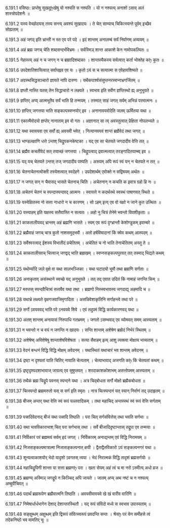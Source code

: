 6.191.1
वसिष्ठः:
प्राप्तेषु सुखदुẖखेषु यो नश्यति स नश्यति ।
यो न नश्यत्य् अनाशो ऽसाव् अलं शास्त्रोपदेशनैः ॥


6.191.2
यस्य वेच्छोदयस् तस्य सन्त्य् अवश्यं सुखादयः ।
ते चेत् साम्याच् चिकित्स्यन्ते पूर्वम् इच्छैव सोह्यताम् ॥


6.191.3
अहं जगद् इति भ्रान्ती न स्त एव परे पदे ।
इदं शान्तम् अनालम्बं सर्वं निर्वाणम् अव्ययम् ॥


6.191.4
अहं ब्रह्म जगच् चेति शब्दसन्दर्भविभ्रमः ।
सर्वस्मिञ् शान्त आकाशे केन नामोपकल्पितः ॥


6.191.5
नेहास्त्य् अहं न च जगन् न च ब्रह्मादिशब्दकाः ।
शान्तस्यैकस्य सर्वत्वात् कर्ता भोक्तेह कẖ कुतः ॥


6.191.6
उपदेशातिशायित्वात् सर्वापह्नव एव यः ।
कृतो ऽयं स च सत्यात्मा स एवेहावशिष्यते ॥


6.191.7
अग्रस्थसिद्धसञ्चारो ज्ञायते नापि दारुणः ।
यथैकपार्श्वसंसुप्तनरस्वप्नाभ्रगर्जितम् ॥


6.191.8
ज्ञप्तौ नास्ति यतस् तेन सिद्धाचारो न लक्ष्यते ।
स्वभाव इति सर्वेण ज्ञप्तिस्थो ह्य् अनुभूयते ॥


6.191.9
ज्ञप्तिर् अप्य् आत्मभूतैव सर्वं भाति हि तन्मयम् ।
तस्मात् साहं जगत् सर्वम् अभिन्नं परमात्मनः ॥


6.191.10
ज्ञप्तिर् जगत्तया भाति सङ्कल्पस्वप्नयोर् इव ।
अनानावयवोदेति जलम् ऊर्मितया यथा ॥


6.191.11
एकात्मैवोदयो ज्ञप्तेर् नानाताम् इव वो गतः ।
अज्ञानात् सा त्व् अवस्तुत्वात् प्रेक्षिता नोपलभ्यते ॥


6.191.12
यथा स्वावयवा एव सर्वो ह्य् अवयवी भवेत् ।
नित्यानवयवं शान्तं ब्रह्मैवेदं तथा जगत् ॥


6.191.13
भाण्डलक्षाणि धत्ते ऽन्तश् चिद्रूपकनकेष्टका ।
यद् एव सा चेतयते जगदादीव वेत्ति तत् ॥


6.191.14
ब्रह्मैव कचतीवेदं सत् तयाच्छं जगत्तया ।
चिद्रूपत्वाद् द्रवात्मत्वात् तरङ्गादितयाम्ब्व् इव ॥


6.191.15
यद् यच् चेतयते ऽन्तस् तज् जगदादीव पश्यति ।
अरूपम् अपि रूपं स्वं यन् न चेतयते न तत् ॥


6.191.16
चेतनाचेतनत्वोक्ती तस्येशत्वात् स्वदेहगे ।
उपदेशार्थम् एवोक्ते न सद्विषयम् अर्थतः ॥


6.191.17
न जगत् सन् न चैवासद् भासते चेतनाच् चिति ।
अचेतनान् न कचति क इवात्र ग्रहो हि नः ॥


6.191.18
अचेतनं चेतनं च स्पन्दास्पन्दवद् आत्मनः ।
स्वायत्ते न कदर्थस्थे स्वस्थं पाषाणवत् स्थिते ॥


6.191.19
यस्येक्षितस्य नो सत्ता नाधारो न च कारणम् ।
सो ऽहम् इत्य् एव वो यक्षो न जाने कुत उत्थितः ॥


6.191.20
यस्याहम् इति यक्षस्य सत्तैवास्ति न सत्यतः ।
अहो नु चित्रं तेनेमे भवन्तो विवशीकृताः ॥


6.191.21
काकतालीयवद् भ्रान्तम् अहं ब्रह्मणि भासते ।
स्वम् एव रूपं दृग्भ्रान्तौ केशोण्डुकम् इवाम्बरे ॥


6.191.22
ब्रह्मैवाहं जगच् चात्र कुतो नाशसमुद्भवौ ।
अतो हर्षविषादानां किं क्वेव कथम् आस्पदम् ॥


6.191.23
सर्वेश्वरत्वाद् ईशस्य विभातीदं प्रचेतितम् ।
अचेतितं च नो भाति तेनाचेतितम् अस्तु ते ॥


6.191.24
काकतालीयवच् चित्त्वाज् जगद्वद् भाति ब्रह्मखम् ।
स्वप्नसङ्कल्पपुरवत् तत् तस्माद् भिद्यते कथम् ॥


6.191.25
यथोर्म्यादि जले वृक्षे वा यथा सालभञ्जिका ।
यथा घटादयो भूमौ तथा ब्रह्मणि सर्गताः ॥


6.191.26
अनाकृताव् असंस्थाने स्वच्छे यद् अनुभूयते ।
तत् तद् एवात उदितं किं नामाहं जगन्ति किम् ॥


6.191.27
मरुतस् स्पन्दवैचित्र्यं सत्तयैव यथा तथा ।
ब्रह्मणो निस्स्वभावस्य जगदाद्य् अहमादि च ॥


6.191.28
यथाभ्रे लक्ष्यते वृक्षगजवाजिमृगादिता ।
असन्निवेशाकृतिनि सर्गाहन्त्वे तथा परे ॥


6.191.29
सर्गो ऽवयववद् भाति परे ऽनवयवे शिवे ।
एवं तदुपमं विद्धि कार्यकारणवद् यथा ॥


6.191.30
अतश् शान्तम् अनायासं निरुपाधि गतभ्रमम् ।
जगतो ऽसम्भवाद् एव व्योमवत् समम् आस्यताम् ॥


6.191.31
न भवन्तो न च वयं न जगन्ति न खादयः ।
सन्ति शान्तम् अशेषेण ब्रह्मेदं निर्भरं स्थितम् ॥


6.191.32
अशेषेष्व् अविशेषेषु शान्ताशेषविशेषता ।
सत्या सैवाहम् इत्य् आशु त्यक्त्वा मोक्षाय भाव्यताम् ॥


6.191.33
वेदनं बन्धनं विद्धि विद्धि मोक्षम् अवेदनम् ।
यथास्थितं यथाचारं भव शान्तम् अवेदनम् ॥


6.191.34
द्रष्टा न दृश्यतां याति चितिर् नायाति चेत्यताम् ।
चेत्याभावाद् अजगति कẖ किं चेतयतां कथम् ॥


6.191.35
द्रष्टृदृश्यदशाभावाज् जाग्रत्य् एव सुषुप्तवत् ।
शरदाकाशकोशाभम् असत्तोपमम् आस्यताम् ॥


6.191.36
तथैकं ब्रह्म चिद्रूपे पवनस् स्पन्दने यथा ।
अत्र चिद्बोधता सर्गो मोक्षो ब्रह्मैकबोधता ॥


6.191.37
चित्स्पन्दो ब्रह्ममरुतो यस् स सर्ग इति स्मृतः ।
नात्र चित्स्पन्दनं यत् स्यान् निर्वाणं तद् उदाहृतम् ॥


6.191.38
बीजम् अन्तर् यथा वेत्ति स्वं रूपं पल्लवादिकम् ।
तथा महाचिद् अन्तस्स्थं स्वं रूपं वेत्ति सर्गताम् ॥


6.191.39
पत्त्रादिवेदनाद् बीजं यथा पत्त्रादि तिष्ठति ।
परा चित् सर्गसंवित्तेस् तथा भवति सर्गभाः ॥


6.191.40
यथा भावविकाराभाश् चित् परा सर्गभास् तथा ।
सर्वे बीजादिदृष्टान्तास् तद्रूपा एव तन्मयाः ॥


6.191.41
निर्विकारं परं ब्रह्ममयं सर्वम् इदं जगत् ।
निर्विकारम् अनाद्यन्तम् एवं विद्धि निरामयम् ॥


6.191.42
निजसङ्कल्पमात्रात्मा निजासङ्कल्पनात् क्षयी ।
द्वैताद्वैतविकारो ऽयं सङ्कल्पनगरं यथा ॥


6.191.43
शून्यत्वाकाशयोर् भेदो यादृशो ऽवगतस् त्वया ।
भेदं निरात्मकं विद्धि तादृशं ब्रह्मसर्गयोः ॥


6.191.44
महाचिद्रूपिणी शान्ता या सत्ता ब्रह्मणḫ परा ।
खता सेयम् अहं त्वं च मा नरो ऽस्मीत्य् अधो व्रज ॥


6.191.45
ब्रह्मण्य् अस्मिञ् जगद्रूपे न किञ्चिद् अपि जायते ।
जातम् अप्य् अथ नष्टं च न नश्यत्य् अम्बुवीचिवत् ॥


6.191.46
पदार्थं ब्रह्मरूपेण ब्रह्मैवात्मनि तिष्ठति ।
अवयवीवावयवे खे खं वारीव वारिणि ॥


6.191.47
निमेषार्धार्धभागेन देशाद् देशान्तरस्थितौ ।
यद् रूपं संविदो मध्ये स स्वभाव उपास्यताम् ॥


6.191.48
सङ्क्षुब्धम् अक्षुब्धम् इति द्विरूपं संवित्स्वरूपं प्रवदन्ति सन्तः ।
श्रेयḫ परं येन समीहसे त्वं तदेकनिष्ठो भव मामतिर् भूः ॥

